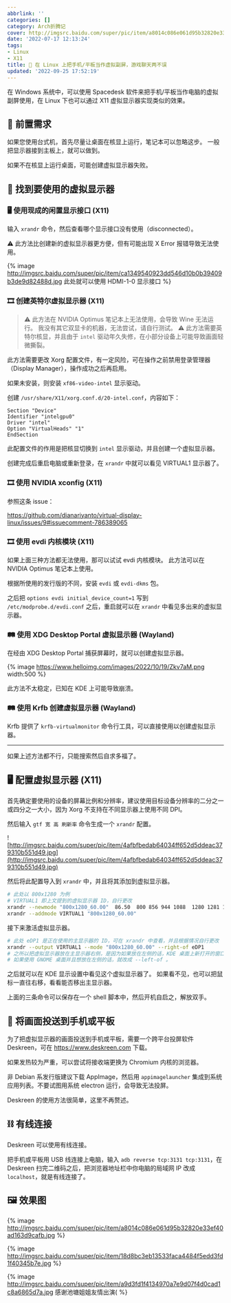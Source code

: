 ```yaml
---
abbrlink: ''
categories: []
category: Arch折腾记
cover: http://imgsrc.baidu.com/super/pic/item/a8014c086e061d95b32820e33ef40ad163d9cafb.jpg
date: '2022-07-17 12:13:24'
tags:
- Linux
- X11
title: 📲 在 Linux 上把手机/平板当作虚拟副屏，游戏聊天两不误
updated: '2022-09-25 17:52:19'
---
```


在 Windows 系统中，可以使用 Spacedesk 软件来把手机/平板当作电脑的虚拟副屏使用，在 Linux 下也可以通过 X11 虚拟显示器实现类似的效果。

<!--more-->

## 🔩 前置需求

如果您使用台式机，首先尽量让桌面在核显上运行，笔记本可以忽略这步。
一般把显示器接到主板上，就可以做到。

如果不在核显上运行桌面，可能创建虚拟显示器失败。

## 🔌 找到要使用的虚拟显示器

### 🖥️ 使用现成的闲置显示接口 (X11)

输入 `xrandr` 命令，然后查看哪个显示接口没有使用（disconnected）。

⚠️ 此方法比创建新的虚拟显示器更方便，但有可能出现 X Error 报错导致无法使用。

{% image http://imgsrc.baidu.com/super/pic/item/ca1349540923dd546d10b0b39409b3de9d82488d.jpg 此处就可以使用 HDMI-1-0 显示接口 %}

### 🎞️ 创建英特尔虚拟显示器 (X11)

> ⚠️ 此方法在 NVIDIA Optimus 笔记本上无法使用，会导致 Wine 无法运行。
> 我没有其它双显卡的机器，无法尝试，请自行测试。
> ⚠️ 此方法需要英特尔核显，并且由于 `intel` 驱动年久失修，在小部分设备上可能导致画面轻微撕裂。

此方法需要更改 Xorg 配置文件，有一定风险，可在操作之前禁用登录管理器（Display Manager），操作成功之后再启用。

如果未安装，则安装 `xf86-video-intel` 显示驱动。

创建 `/usr/share/X11/xorg.conf.d/20-intel.conf`，内容如下：

```
Section "Device"
Identifier "intelgpu0"
Driver "intel"
Option "VirtualHeads" "1"
EndSection
```

此配置文件的作用是把核显切换到 `intel` 显示驱动，并且创建一个虚拟显示器。

创建完成后重启电脑或重新登录，在 `xrandr` 中就可以看见 VIRTUAL1 显示器了。

### 🎞️ 使用 NVIDIA xconfig (X11)

参照这条 issue：

https://github.com/dianariyanto/virtual-display-linux/issues/9#issuecomment-786389065

### 🎞️ 使用 evdi 内核模块 (X11)

如果上面三种方法都无法使用，那可以试试 evdi 内核模块。
此方法可以在 NVIDIA Optimus 笔记本上使用。

根据所使用的发行版的不同，安装 `evdi` 或 `evdi-dkms` 包。

之后把 `options evdi initial_device_count=1` 写到 `/etc/modprobe.d/evdi.conf` 之后，重启就可以在 `xrandr` 中看见多出来的虚拟显示器。

### 🛤️ 使用 XDG Desktop Portal 虚拟显示器 (Wayland)

在经由 XDG Desktop Portal 捕获屏幕时，就可以创建虚拟显示器。

{% image https://www.helloimg.com/images/2022/10/19/Zkv7aM.png width:500 %}

此方法不太稳定，已知在 KDE 上可能导致崩溃。

### 🛤️ 使用 Krfb 创建虚拟显示器 (Wayland)

Krfb 提供了 `krfb-virtualmonitor` 命令行工具，可以直接使用以创建虚拟显示器。

---

如果上述方法都不行，只能搜索然后自求多福了。

## 🖥️ 配置虚拟显示器 (X11)

首先确定要使用的设备的屏幕比例和分辨率，建议使用目标设备分辨率的二分之一或四分之一大小，因为 Xorg 不支持在不同显示器上使用不同 DPI。

然后输入 `gtf 宽 高 刷新率` 命令生成一个 `xrandr` 配置。

![http://imgsrc.baidu.com/super/pic/item/4afbfbedab64034ff652d5ddeac379310b551d49.jpg](http://imgsrc.baidu.com/super/pic/item/4afbfbedab64034ff652d5ddeac379310b551d49.jpg)

然后将此配置导入到 `xrandr` 中，并且将其添加到虚拟显示器。

```bash
# 此处以 800x1280 为例
# VIRTUAL1 即上文提到的虚拟显示器 ID，自行更改
xrandr --newmode "800x1280_60.00"  86.50  800 856 944 1088  1280 1281 1284 1325  -HSync +Vsync
xrandr --addmode VIRTUAL1 "800x1280_60.00"
```

接下来激活虚拟显示器。

```bash
# 此处 eDP1 是正在使用的主显示器的 ID，可在 xrandr 中查看，并且根据情况自行更改
xrandr --output VIRTUAL1 --mode "800x1280_60.00" --right-of eDP1
# 之所以把虚拟显示器放在主显示器右侧，是因为如果放在左侧的话，KDE 桌面上新打开的窗口尺寸会变得很小。
# 如果使用 GNOME 桌面并且想放在左侧的话，就改成 --left-of 。
```

之后就可以在 KDE 显示设置中看见这个虚拟显示器了。
如果看不见，也可以把鼠标一直往右移，看看能否移出主显示器。

上面的三条命令可以保存在一个 shell 脚本中，然后开机自启之，解放双手。

## 📨 将画面投送到手机或平板

为了把虚拟显示器的画面投送到手机或平板，需要一个跨平台投屏软件 Deskreen，可在 https://www.deskreen.com 下载。

<!-- 为保证性能，接收端建议使用基于 Chromium 内核的浏览器，不建议火狐。 -->

如果发热较为严重，可以尝试将接收端更换为 Chromium 内核的浏览器。

非 Debian 系发行版建议下载 AppImage，然后用 `appimagelauncher` 集成到系统应用列表。不要试图用系统 electron 运行，会导致无法投屏。

Deskreen 的使用方法很简单，这里不再赘述。

## ⛓️ 有线连接

Deskreen 可以使用有线连接。

把手机或平板用 USB 线连接上电脑，输入 `adb reverse tcp:3131 tcp:3131`，在 Deskreen 扫完二维码之后，把浏览器地址栏中你电脑的局域网 IP 改成 `localhost`，就是有线连接了。

## 🖼️ 效果图

{% image http://imgsrc.baidu.com/super/pic/item/a8014c086e061d95b32820e33ef40ad163d9cafb.jpg %}

{% image http://imgsrc.baidu.com/super/pic/item/18d8bc3eb13533faca4484f5edd3fd1f40345b7e.jpg %}

{% image http://imgsrc.baidu.com/super/pic/item/a9d3fd1f4134970a7e9d07f4d0cad1c8a6865d7a.jpg 感谢池塘姐姐友情出演( %}

